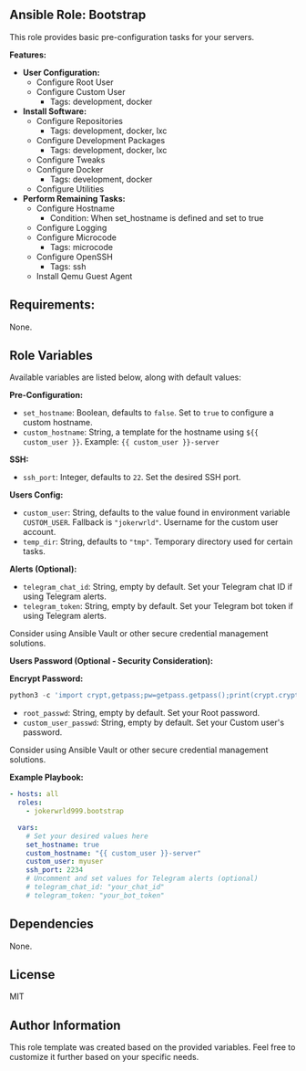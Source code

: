 ## Ansible Role: Bootstrap

This role provides basic pre-configuration tasks for your servers.

**Features:**

- **User Configuration:**
  - Configure Root User
  - Configure Custom User
    - Tags: development, docker
- **Install Software:**
  - Configure Repositories
    - Tags: development, docker, lxc
  - Configure Development Packages
    - Tags: development, docker, lxc
  - Configure Tweaks
  - Configure Docker
    - Tags: development, docker
  - Configure Utilities
- **Perform Remaining Tasks:**
  - Configure Hostname
    - Condition: When set_hostname is defined and set to true
  - Configure Logging
  - Configure Microcode
    - Tags: microcode
  - Configure OpenSSH
    - Tags: ssh
  - Install Qemu Guest Agent

## Requirements:

None.

## Role Variables

Available variables are listed below, along with default values:

**Pre-Configuration:**

- `set_hostname`: Boolean, defaults to `false`. Set to `true` to configure a
  custom hostname.
- `custom_hostname`: String, a template for the hostname using
  `${{ custom_user }}`. Example: `{{ custom_user }}-server`

**SSH:**

- `ssh_port`: Integer, defaults to `22`. Set the desired SSH port.

**Users Config:**

- `custom_user`: String, defaults to the value found in environment variable
  `CUSTOM_USER`. Fallback is `"jokerwrld"`. Username for the custom user
  account.
- `temp_dir`: String, defaults to `"tmp"`. Temporary directory used for certain
  tasks.

**Alerts (Optional):**

- `telegram_chat_id`: String, empty by default. Set your Telegram chat ID if
  using Telegram alerts.
- `telegram_token`: String, empty by default. Set your Telegram bot token if
  using Telegram alerts.

Consider using Ansible Vault or other secure credential management solutions.

**Users Password (Optional - Security Consideration):**

**Encrypt Password:**

```python
python3 -c 'import crypt,getpass;pw=getpass.getpass();print(crypt.crypt(pw) if (pw==getpass.getpass("Confirm: ")) else exit())'
```

- `root_passwd`: String, empty by default. Set your Root password.
- `custom_user_passwd`: String, empty by default. Set your Custom user's
  password.

Consider using Ansible Vault or other secure credential management solutions.

**Example Playbook:**

```yaml
- hosts: all
  roles:
    - jokerwrld999.bootstrap

  vars:
    # Set your desired values here
    set_hostname: true
    custom_hostname: "{{ custom_user }}-server"
    custom_user: myuser
    ssh_port: 2234
    # Uncomment and set values for Telegram alerts (optional)
    # telegram_chat_id: "your_chat_id"
    # telegram_token: "your_bot_token"
```

## Dependencies

None.

## License

MIT

## Author Information

This role template was created based on the provided variables. Feel free to
customize it further based on your specific needs.
